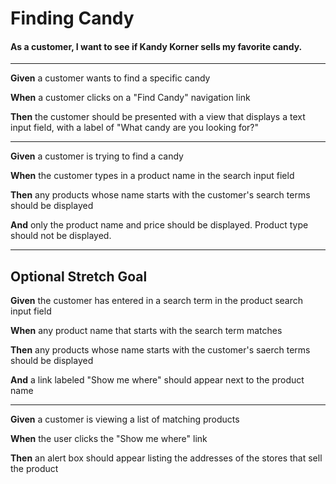 # Finding Candy

#### As a customer, I want to see if Kandy Korner sells my favorite candy.

---
**Given** a customer wants to find a specific candy

**When** a customer clicks on a "Find Candy" navigation link

**Then** the customer should be presented with a view that displays a text input field, with a label of "What candy are you looking for?"

---
**Given** a customer is trying to find a candy

**When** the customer types in a product name in the search input field

**Then** any products whose name starts with the customer's search terms should be displayed

**And** only the product name and price should be displayed. Product type should not be displayed.

---

## Optional Stretch Goal

**Given** the customer has entered in a search term in the product search input field

**When** any product name that starts with the search term matches

**Then** any products whose name starts with the customer's saerch terms should be displayed

**And** a link labeled "Show me where" should appear next to the product name

---
**Given** a customer is viewing a list of matching products

**When** the user clicks the "Show me where" link

**Then** an alert box should appear listing the addresses of the stores that sell the product



